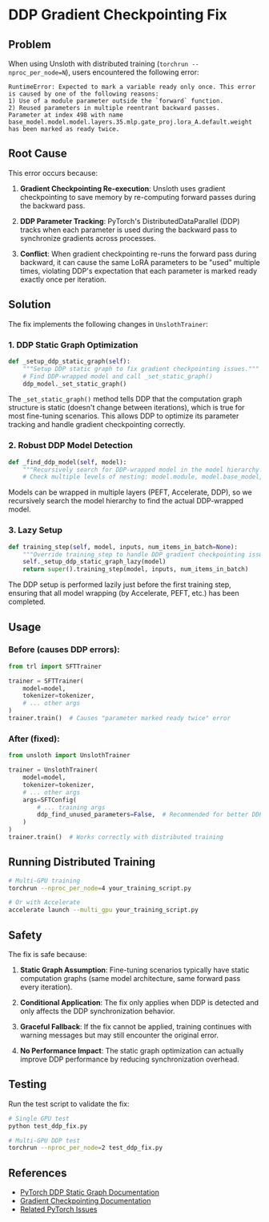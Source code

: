 # DDP Gradient Checkpointing Fix

## Problem

When using Unsloth with distributed training (`torchrun --nproc_per_node=N`), users encountered the following error:

```
RuntimeError: Expected to mark a variable ready only once. This error is caused by one of the following reasons: 
1) Use of a module parameter outside the `forward` function. 
2) Reused parameters in multiple reentrant backward passes.
Parameter at index 498 with name base_model.model.model.layers.35.mlp.gate_proj.lora_A.default.weight has been marked as ready twice.
```

## Root Cause

This error occurs because:

1. **Gradient Checkpointing Re-execution**: Unsloth uses gradient checkpointing to save memory by re-computing forward passes during the backward pass.

2. **DDP Parameter Tracking**: PyTorch's DistributedDataParallel (DDP) tracks when each parameter is used during the backward pass to synchronize gradients across processes.

3. **Conflict**: When gradient checkpointing re-runs the forward pass during backward, it can cause the same LoRA parameters to be "used" multiple times, violating DDP's expectation that each parameter is marked ready exactly once per iteration.

## Solution

The fix implements the following changes in `UnslothTrainer`:

### 1. DDP Static Graph Optimization

```python
def _setup_ddp_static_graph(self):
    """Setup DDP static graph to fix gradient checkpointing issues."""
    # Find DDP-wrapped model and call _set_static_graph()
    ddp_model._set_static_graph()
```

The `_set_static_graph()` method tells DDP that the computation graph structure is static (doesn't change between iterations), which is true for most fine-tuning scenarios. This allows DDP to optimize its parameter tracking and handle gradient checkpointing correctly.

### 2. Robust DDP Model Detection

```python
def _find_ddp_model(self, model):
    """Recursively search for DDP-wrapped model in the model hierarchy."""
    # Check multiple levels of nesting: model.module, model.base_model, etc.
```

Models can be wrapped in multiple layers (PEFT, Accelerate, DDP), so we recursively search the model hierarchy to find the actual DDP-wrapped model.

### 3. Lazy Setup

```python
def training_step(self, model, inputs, num_items_in_batch=None):
    """Override training_step to handle DDP gradient checkpointing issues."""
    self._setup_ddp_static_graph_lazy(model)
    return super().training_step(model, inputs, num_items_in_batch)
```

The DDP setup is performed lazily just before the first training step, ensuring that all model wrapping (by Accelerate, PEFT, etc.) has been completed.

## Usage

### Before (causes DDP errors):

```python
from trl import SFTTrainer

trainer = SFTTrainer(
    model=model,
    tokenizer=tokenizer,
    # ... other args
)
trainer.train()  # Causes "parameter marked ready twice" error
```

### After (fixed):

```python
from unsloth import UnslothTrainer

trainer = UnslothTrainer(
    model=model,
    tokenizer=tokenizer,
    # ... other args
    args=SFTConfig(
        # ... training args
        ddp_find_unused_parameters=False,  # Recommended for better DDP performance
    )
)
trainer.train()  # Works correctly with distributed training
```

## Running Distributed Training

```bash
# Multi-GPU training
torchrun --nproc_per_node=4 your_training_script.py

# Or with Accelerate
accelerate launch --multi_gpu your_training_script.py
```

## Safety

The fix is safe because:

1. **Static Graph Assumption**: Fine-tuning scenarios typically have static computation graphs (same model architecture, same forward pass every iteration).

2. **Conditional Application**: The fix only applies when DDP is detected and only affects the DDP synchronization behavior.

3. **Graceful Fallback**: If the fix cannot be applied, training continues with warning messages but may still encounter the original error.

4. **No Performance Impact**: The static graph optimization can actually improve DDP performance by reducing synchronization overhead.

## Testing

Run the test script to validate the fix:

```bash
# Single GPU test
python test_ddp_fix.py

# Multi-GPU DDP test  
torchrun --nproc_per_node=2 test_ddp_fix.py
```

## References

- [PyTorch DDP Static Graph Documentation](https://pytorch.org/docs/stable/generated/torch.nn.parallel.DistributedDataParallel.html#torch.nn.parallel.DistributedDataParallel._set_static_graph)
- [Gradient Checkpointing Documentation](https://pytorch.org/docs/stable/checkpoint.html)
- [Related PyTorch Issues](https://github.com/pytorch/pytorch/issues/62719)